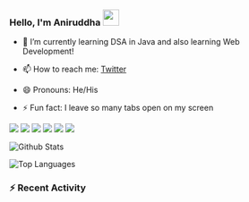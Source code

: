 ### Hello, I'm Aniruddha <img src="https://github.com/TheDudeThatCode/TheDudeThatCode/blob/master/Assets/Hi.gif" width="29px">



- 🌱 I’m currently learning DSA in Java and also learning Web Development! 


- 📫 How to reach me: [Twitter](https://twitter.com/AniruddhaInge)
- 😄 Pronouns: He/His
- ⚡ Fun fact: I leave so many tabs open on my screen 

<img src = "https://img.shields.io/badge/-HTML-e34f26?logo=html5&logoColor=fff">  <img src = "https://img.shields.io/badge/-CSS-1572b6?logo=css3&logoColor=fff">  <img src = "https://img.shields.io/badge/-JAVA-007396?logo=java&logoColor=fff">  <img src = "https://img.shields.io/badge/-C-A8B9CC?logo=c&logoColor=fff">  <img src = "https://img.shields.io/badge/-C++-00599C?logo=C++&logoColor=fff">  <img src = "https://img.shields.io/badge/-Python-3776AB?logo=python&logoColor=fff">


![Github Stats](https://github-readme-stats.vercel.app/api?username=Aniruddha-Inge&count_private=true&show_icons=true&theme=radical)

![Top Languages](https://github-readme-stats.vercel.app/api/top-langs/?username=Aniruddha-Inge&show_icons=true&theme=radical)



### :zap: Recent Activity

<!--START_SECTION:activity-->

